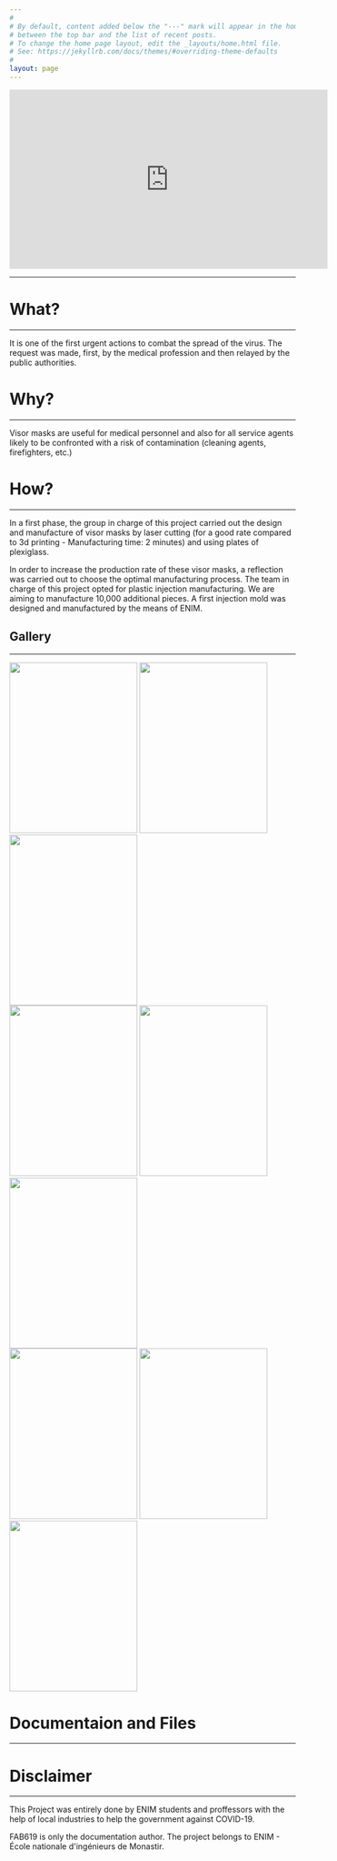 ```yaml
---
#
# By default, content added below the "---" mark will appear in the home page
# between the top bar and the list of recent posts.
# To change the home page layout, edit the _layouts/home.html file.
# See: https://jekyllrb.com/docs/themes/#overriding-theme-defaults
#
layout: page
---
```


<iframe width="560" height="315" src="https://www.youtube.com/embed/KehVifwXcSY" frameborder="0" allow="accelerometer; autoplay; encrypted-media; gyroscope; picture-in-picture" allowfullscreen></iframe>
<hr />



# What?
<hr />
It is one of the first urgent actions to combat the spread of the virus.
The request was made, first, by the medical profession and then relayed by the public authorities.





# Why?
<hr />
Visor masks are useful for medical personnel and also for all service agents likely to be confronted with a risk of contamination (cleaning agents, firefighters, etc.)


# How?
<hr />
In a first phase, the group in charge of this project carried out the design and manufacture of visor masks by laser cutting (for a good rate compared to 3d printing - Manufacturing time: 2 minutes) and using plates of plexiglass.


In order to increase the production rate of these visor masks, a reflection was carried out to choose the optimal manufacturing process. The team in charge of this project opted for plastic injection manufacturing. We are aiming to manufacture 10,000 additional pieces. A first injection mold was designed and manufactured by the means of ENIM.


<h2 id="gallery">Gallery</h2>

<hr />
<div class="row">
  <div class="column">
    <img src="/ENIM_Face_Shield_Injection_Molding/assets/Media/1.jpg" style="width:225px;height:300px;" />
    <img src="/ENIM_Face_Shield_Injection_Molding/assets/Media/2.jpg" style="width:225px;height:300px;" />
    <img src="/ENIM_Face_Shield_Injection_Molding/assets/Media/3.jpg" style="width:225px;height:300px;" />
  </div>
  <div class="column">
    <img src="/ENIM_Face_Shield_Injection_Molding/assets/Media/5.jpg" style="width:225px;height:300px;" />
    <img src="/ENIM_Face_Shield_Injection_Molding/assets/Media/4.jpg" style="width:225px;height:300px;" />
    <img src="/ENIM_Face_Shield_Injection_Molding/assets/Media/6.jpg" style="width:225px;height:300px;" />
  </div>
  <div class="column">
    <img src="/ENIM_Face_Shield_Injection_Molding/assets/Media/7.jpg" style="width:225px;height:300px;" />
    <img src="/ENIM_Face_Shield_Injection_Molding/assets/Media/8.jpg" style="width:225px;height:300px;" />
    <img src="/ENIM_Face_Shield_Injection_Molding/assets/Media/9.jpg" style="width:225px;height:300px;" />
  </div>
</div>

# Documentaion and Files
<hr />

# Disclaimer
<hr />

This Project was entirely done by ENIM students and proffessors with the help of local industries to help the government against COVID-19.

FAB619 is only the documentation author. The project belongs to ENIM - École nationale d'ingénieurs de Monastir.
